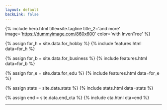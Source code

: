 ```yaml
---
layout: default
backLink: false
---
```


{% include hero.html title=site.tagline title_2='and more' image='https://dummyimage.com/860x600' color='with InvenTree' %}



{% assign for_h = site.data.for_hobby %}
{% include features.html data=for_h %}

{% assign for_b = site.data.for_business %}
{% include features.html data=for_b %}

{% assign for_e = site.data.for_edu %}
{% include features.html data=for_e %}

{% assign stats = site.data.stats %}
{% include stats.html data=stats %}

{% assign end = site.data.end_cta %}
{% include cta.html cta=end %}

---
